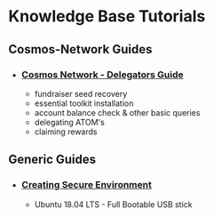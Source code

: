 # Knowledge Base Tutorials




## Cosmos-Network Guides

* ### [Cosmos Network - Delegators Guide](./Delegators-Guide/README.md)
  - fundraiser seed recovery
  - essential toolkit installation
  - account balance check & other basic queries
  - delegating ATOM's
  - claiming rewards 



## Generic Guides

* ### [Creating Secure Environment](./Secure-Environment.md)
  - Ubuntu 18.04 LTS - Full Bootable USB stick 
